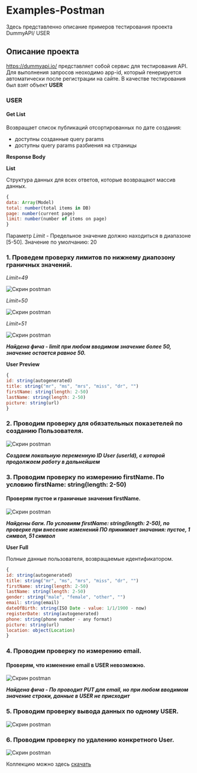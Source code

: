 # Examples-Postman
Здесь представленно описание примеров тестирования проекта DummyAPI/ USER

## Описание проекта
https://dummyapi.io/ представляет собой сервис для тестирования API. Для выполнения запросов неоходимо app-id, который генерируется автоматически после регистрации на сайте. В качестве тестирования был взят объект **USER**

### USER

#### Get List
Возвращает список публикаций отсортированных по дате создания:
- доступны созданные query params
- доступны query params разбиения на страницы

**Response Body**

**List**

Структура данных для всех ответов, которые возвращают массив данных.
```js
{
data: Array(Model)
total: number(total items in DB)
page: number(current page)
limit: number(number of items on page)
}
```
Параметр *Limit* - Предельное значение должно находиться в диапазоне [5-50]. Значение по умолчанию: 20

### 1. Проведем проверку лимитов по нижнему диапозону граничных значений. 

*Limit=49*

![Скрин postman](https://github.com/TanyaGL11/Examples-Postman/blob/main/Limit49.png "CP")

*Limit=50*

![Скрин postman](https://github.com/TanyaGL11/Examples-Postman/blob/main/Limit50.png "CP")

*Limit=51*

![Скрин postman](https://github.com/TanyaGL11/Examples-Postman/blob/main/Limit51.png "CP")

***Найдена фича - limit при любом вводимом значение более 50, значение остается равное 50.***

**User Preview**

```js
{
id: string(autogenerated)
title: string("mr", "ms", "mrs", "miss", "dr", "")
firstName: string(length: 2-50)
lastName: string(length: 2-50)
picture: string(url)
}
```
### 2. Проводим проверку для обязательных показетелей по созданию Пользователя.

![Скрин postman](https://github.com/TanyaGL11/Examples-Postman/blob/main/User%20Create.png "CP")

***Сoздаем локальную переменную ID User (userId), с которой продолжаем работу в дальнейшем***

### 3. Проводим проверку по измерению firstName. По условию firstName: string(length: 2-50)

#### Проверям пустое и граничные значения firstName.
![Скрин postman](https://github.com/TanyaGL11/Examples-Postman/blob/main/FirstName.png "CP")

***Найдены баги. По условиям firstName: string(length: 2-50), по проверке при внесение изменений ПО принимает значания: пустое, 1 символ, 51 символ***

**User Full**

Полные данные пользователя, возвращаемые идентификатором.

```js
{
id: string(autogenerated)
title: string("mr", "ms", "mrs", "miss", "dr", "")
firstName: string(length: 2-50)
lastName: string(length: 2-50)
gender: string("male", "female", "other", "")
email: string(email)
dateOfBirth: string(ISO Date - value: 1/1/1900 - now)
registerDate: string(autogenerated)
phone: string(phone number - any format)
picture: string(url)
location: object(Location)
}
```
### 4. Проводим проверку по измерению email.

#### Проверям, что изменение email в USER невозможно.

![Скрин postman](https://github.com/TanyaGL11/Examples-Postman/blob/main/User%20email.png "CP")

***Найдена фича - По проводит PUT для email, но при любом вводимом значение строки, данные в USER не присходит***

### 5. Проводим проверку вывода данных по одному USER.

![Скрин postman](https://github.com/TanyaGL11/Examples-Postman/blob/main/User%20the%20ID.png "CP")

### 6. Проводим проверку по удалению конкретного User.

![Скрин postman](https://github.com/TanyaGL11/Examples-Postman/blob/main/User%20Delete.png "CP")


Коллекцию можно здесь [скачать](https://github.com/TanyaGL11/Examples-Postman/blob/main/User.postman_collection.json )
